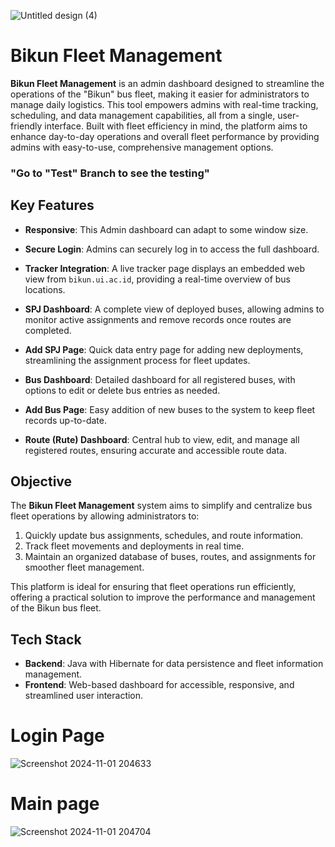 
![Untitled design (4)](https://github.com/user-attachments/assets/e43989f9-6ca4-494d-8873-0e5a945076b9)


# Bikun Fleet Management

**Bikun Fleet Management** is an admin dashboard designed to streamline the operations of the "Bikun" bus fleet, making it easier for administrators to manage daily logistics. This tool empowers admins with real-time tracking, scheduling, and data management capabilities, all from a single, user-friendly interface. Built with fleet efficiency in mind, the platform aims to enhance day-to-day operations and overall fleet performance by providing admins with easy-to-use, comprehensive management options.
### "Go to "Test" Branch to see the testing"

## Key Features

- **Responsive**: This Admin dashboard can adapt to some window size.

- **Secure Login**: Admins can securely log in to access the full dashboard.
  
- **Tracker Integration**: A live tracker page displays an embedded web view from `bikun.ui.ac.id`, providing a real-time overview of bus locations.

- **SPJ Dashboard**: A complete view of deployed buses, allowing admins to monitor active assignments and remove records once routes are completed.

- **Add SPJ Page**: Quick data entry page for adding new deployments, streamlining the assignment process for fleet updates.

- **Bus Dashboard**: Detailed dashboard for all registered buses, with options to edit or delete bus entries as needed.

- **Add Bus Page**: Easy addition of new buses to the system to keep fleet records up-to-date.

- **Route (Rute) Dashboard**: Central hub to view, edit, and manage all registered routes, ensuring accurate and accessible route data.

## Objective

The **Bikun Fleet Management** system aims to simplify and centralize bus fleet operations by allowing administrators to:
1. Quickly update bus assignments, schedules, and route information.
2. Track fleet movements and deployments in real time.
3. Maintain an organized database of buses, routes, and assignments for smoother fleet management.

This platform is ideal for ensuring that fleet operations run efficiently, offering a practical solution to improve the performance and management of the Bikun bus fleet. 

## Tech Stack

- **Backend**: Java with Hibernate for data persistence and fleet information management.
- **Frontend**: Web-based dashboard for accessible, responsive, and streamlined user interaction.

# Login Page
![Screenshot 2024-11-01 204633](https://github.com/user-attachments/assets/365229a9-6952-440f-baee-8556a346bdc3)

# Main page
![Screenshot 2024-11-01 204704](https://github.com/user-attachments/assets/b03261b8-a8e7-4eda-b75e-bf108cf441ce)




